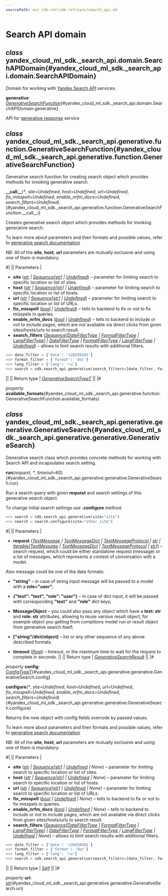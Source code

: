 ```yaml
---
sourcePath: en/_sdk-ref/sdk-ref/sync/search_api.md
---
```

# Search API domain

## *class* yandex\_cloud\_ml\_sdk.\_search\_api.domain.**SearchAPIDomain**{#yandex_cloud_ml_sdk._search_api.domain.SearchAPIDomain}

Domain for working with [Yandex Search API](https://yandex.cloud/docs/search-api) services.

**generative**\: *[GenerativeSearchFunction](#yandex_cloud_ml_sdk._search_api.generative.function.GenerativeSearchFunction)*{#yandex_cloud_ml_sdk._search_api.domain.SearchAPIDomain.generative}

API for [generative response](https://yandex.cloud/docs/search-api/concepts/generative-response) service

## *class* yandex\_cloud\_ml\_sdk.\_search\_api.generative.function.**GenerativeSearchFunction**{#yandex_cloud_ml_sdk._search_api.generative.function.GenerativeSearchFunction}

Generative search function for creating search object which provides methods for invoking generative search.

**\_\_call\_\_**(*<span title="Keyword-only parameters separator (PEP 3102)">\*</span>*, *site=Undefined*, *host=Undefined*, *url=Undefined*, *fix\_misspell=Undefined*, *enable\_nrfm\_docs=Undefined*, *search\_filters=Undefined*){#yandex_cloud_ml_sdk._search_api.generative.function.GenerativeSearchFunction.__call__i}

Creates generative search object which provides methods for invoking generative search.

To learn more about parameters and their formats and possible values, refer to [generative search documentation](https://yandex.cloud/docs/search-api/concepts/generative-response#body)

NB: All of the **site**, **host**, **url** parameters are mutually exclusive and using one of them is mandatory.

#|
|| Parameters | 

- **site** ([*str*](https://docs.python.org/3/library/stdtypes.html#str) *\|* [*Sequence*](https://docs.python.org/3/library/collections.abc.html#collections.abc.Sequence)*[*[*str*](https://docs.python.org/3/library/stdtypes.html#str)*] \|* [*Undefined*](../types/other.md#yandex_cloud_ml_sdk._types.misc.Undefined)) – parameter for limiting search to specific location or list of sites.
- **host** ([*str*](https://docs.python.org/3/library/stdtypes.html#str) *\|* [*Sequence*](https://docs.python.org/3/library/collections.abc.html#collections.abc.Sequence)*[*[*str*](https://docs.python.org/3/library/stdtypes.html#str)*] \|* [*Undefined*](../types/other.md#yandex_cloud_ml_sdk._types.misc.Undefined)) – parameter for limiting search to specific location or list of hosts.
- **url** ([*str*](https://docs.python.org/3/library/stdtypes.html#str) *\|* [*Sequence*](https://docs.python.org/3/library/collections.abc.html#collections.abc.Sequence)*[*[*str*](https://docs.python.org/3/library/stdtypes.html#str)*] \|* [*Undefined*](../types/other.md#yandex_cloud_ml_sdk._types.misc.Undefined)) – parameter for limiting search to specific location or list of URLs.
- **fix\_misspell** ([*bool*](https://docs.python.org/3/library/functions.html#bool) *\|* [*Undefined*](../types/other.md#yandex_cloud_ml_sdk._types.misc.Undefined)) – tells to backend to fix or not to fix misspels in queries.
- **enable\_nrfm\_docs** ([*bool*](https://docs.python.org/3/library/functions.html#bool) *\|* [*Undefined*](../types/other.md#yandex_cloud_ml_sdk._types.misc.Undefined)) – tells to backend to include or not to include pages, which are not available via direct clicks from given sites/hosts/urls to search result.
- **search\_filters** ([*Sequence*](https://docs.python.org/3/library/collections.abc.html#collections.abc.Sequence)*[*[*DateFilterType*](../types/search_api.md#yandex_cloud_ml_sdk._search_api.generative.config.DateFilterType) *\|* [*FormatFilterType*](../types/search_api.md#yandex_cloud_ml_sdk._search_api.generative.config.FormatFilterType) *\|* [*LangFilterType*](../types/search_api.md#yandex_cloud_ml_sdk._search_api.generative.config.LangFilterType)*] \|* [*DateFilterType*](../types/search_api.md#yandex_cloud_ml_sdk._search_api.generative.config.DateFilterType) *\|* [*FormatFilterType*](../types/search_api.md#yandex_cloud_ml_sdk._search_api.generative.config.FormatFilterType) *\|* [*LangFilterType*](../types/search_api.md#yandex_cloud_ml_sdk._search_api.generative.config.LangFilterType) *\|* [*Undefined*](../types/other.md#yandex_cloud_ml_sdk._types.misc.Undefined)) – allows to limit search results with additional filters.
```python
>>> date_filter = {'date': '<20250101'}
>>> format_filter = {'format': 'doc'}
>>> lang_filter = {'lang': 'ru'}
>>> search = sdk.search_api.generative(search_filters=[date_filter, format_filter, lang_filter])
```
 ||
|| Return type | [*GenerativeSearchTypeT*](../types/other.md#yandex_cloud_ml_sdk._search_api.generative.generative.GenerativeSearchTypeT) ||
|#

*property* **available\_formats**{#yandex_cloud_ml_sdk._search_api.generative.function.GenerativeSearchFunction.available_formats}

## *class* yandex\_cloud\_ml\_sdk.\_search\_api.generative.generative.**GenerativeSearch**{#yandex_cloud_ml_sdk._search_api.generative.generative.GenerativeSearch}

Generative search class which provides concrete methods for working with Search API and incapsulates search setting.

**run**(*request*, *<span title="Keyword-only parameters separator (PEP 3102)">\*</span>*, *timeout=60*){#yandex_cloud_ml_sdk._search_api.generative.generative.GenerativeSearch.run}

Run a search query with given **request** and search settings of this generative search object.

To change initial search settings use **.configure** method:

```python
>>> search = sdk.search_api.generative(site="site")
>>> search = search.configure(site="other_site")
```

#|
|| Parameters | 

- **request** ([*TextMessage*](../types/message.md#yandex_cloud_ml_sdk._types.message.TextMessage) *\|* [*TextMessageDict*](../types/message.md#yandex_cloud_ml_sdk._types.message.TextMessageDict) *\|* [*TextMessageProtocol*](../types/message.md#yandex_cloud_ml_sdk._types.message.TextMessageProtocol) *\|* [*str*](https://docs.python.org/3/library/stdtypes.html#str) *\|* [*Iterable*](https://docs.python.org/3/library/collections.abc.html#collections.abc.Iterable)*[*[*TextMessage*](../types/message.md#yandex_cloud_ml_sdk._types.message.TextMessage) *\|* [*TextMessageDict*](../types/message.md#yandex_cloud_ml_sdk._types.message.TextMessageDict) *\|* [*TextMessageProtocol*](../types/message.md#yandex_cloud_ml_sdk._types.message.TextMessageProtocol) *\|* [*str*](https://docs.python.org/3/library/stdtypes.html#str)*]*) – search request, which could be either standalone request (message) or a list of messages, which represents a context of conversation with a model.

Also message could be one of the data formats:
- **"string"** – in case of string input message will be passed to a model with a **role="user"**;
- **{"text": "text", "role": "user"}** – in case of dict input, it will be passed with corresponding **"text"** and **"role"** dict keys;
- **MessageObject** – you could also pass any object which have a **text: str** and **role: str** attributes, allowing to reuse various result object, for example object you getting from compltions model run or result object from generative search itself;
- **["string"/dict/object]** – list or any other sequence of any above described formats.

- **timeout** ([*float*](https://docs.python.org/3/library/functions.html#float)) – timeout, or the maximum time to wait for the request to complete in seconds. ||
|| Return type | [*GenerativeSearchResult*](../types/search_api.md#yandex_cloud_ml_sdk._search_api.generative.result.GenerativeSearchResult) ||
|#

*property* **config**\: *[ConfigTypeT](../types/other.md#yandex_cloud_ml_sdk._types.model.ConfigTypeT)*{#yandex_cloud_ml_sdk._search_api.generative.generative.GenerativeSearch.config}

**configure**(*<span title="Keyword-only parameters separator (PEP 3102)">\*</span>*, *site=Undefined*, *host=Undefined*, *url=Undefined*, *fix\_misspell=Undefined*, *enable\_nrfm\_docs=Undefined*, *search\_filters=Undefined*){#yandex_cloud_ml_sdk._search_api.generative.generative.GenerativeSearch.configure}

Returns the new object with config fields overrode by passed values.

To learn more about parameters and their formats and possible values, refer to [generative search documentation](https://yandex.cloud/docs/search-api/concepts/generative-response#body)

NB: All of the **site**, **host**, **url** parameters are mutually exclusive and using one of them is mandatory.

#|
|| Parameters | 

- **site** ([*str*](https://docs.python.org/3/library/stdtypes.html#str) *\|* [*Sequence*](https://docs.python.org/3/library/collections.abc.html#collections.abc.Sequence)*[*[*str*](https://docs.python.org/3/library/stdtypes.html#str)*] \|* [*Undefined*](../types/other.md#yandex_cloud_ml_sdk._types.misc.Undefined) *\| None*) – parameter for limiting search to specific location or list of sites.
- **host** ([*str*](https://docs.python.org/3/library/stdtypes.html#str) *\|* [*Sequence*](https://docs.python.org/3/library/collections.abc.html#collections.abc.Sequence)*[*[*str*](https://docs.python.org/3/library/stdtypes.html#str)*] \|* [*Undefined*](../types/other.md#yandex_cloud_ml_sdk._types.misc.Undefined) *\| None*) – parameter for limiting search to specific location or list of hosts.
- **url** ([*str*](https://docs.python.org/3/library/stdtypes.html#str) *\|* [*Sequence*](https://docs.python.org/3/library/collections.abc.html#collections.abc.Sequence)*[*[*str*](https://docs.python.org/3/library/stdtypes.html#str)*] \|* [*Undefined*](../types/other.md#yandex_cloud_ml_sdk._types.misc.Undefined) *\| None*) – parameter for limiting search to specific location or list of URLs.
- **fix\_misspell** ([*bool*](https://docs.python.org/3/library/functions.html#bool) *\|* [*Undefined*](../types/other.md#yandex_cloud_ml_sdk._types.misc.Undefined) *\| None*) – tells to backend to fix or not to fix misspels in queries.
- **enable\_nrfm\_docs** ([*bool*](https://docs.python.org/3/library/functions.html#bool) *\|* [*Undefined*](../types/other.md#yandex_cloud_ml_sdk._types.misc.Undefined) *\| None*) – tells to backend to include or not to include pages, which are not available via direct clicks from given sites/hosts/urls to search result.
- **search\_filters** ([*Sequence*](https://docs.python.org/3/library/collections.abc.html#collections.abc.Sequence)*[*[*DateFilterType*](../types/search_api.md#yandex_cloud_ml_sdk._search_api.generative.config.DateFilterType) *\|* [*FormatFilterType*](../types/search_api.md#yandex_cloud_ml_sdk._search_api.generative.config.FormatFilterType) *\|* [*LangFilterType*](../types/search_api.md#yandex_cloud_ml_sdk._search_api.generative.config.LangFilterType)*] \|* [*DateFilterType*](../types/search_api.md#yandex_cloud_ml_sdk._search_api.generative.config.DateFilterType) *\|* [*FormatFilterType*](../types/search_api.md#yandex_cloud_ml_sdk._search_api.generative.config.FormatFilterType) *\|* [*LangFilterType*](../types/search_api.md#yandex_cloud_ml_sdk._search_api.generative.config.LangFilterType) *\|* [*Undefined*](../types/other.md#yandex_cloud_ml_sdk._types.misc.Undefined) *\| None*) – allows to limit search results with additional filters.
```python
>>> date_filter = {'date': '<20250101'}
>>> format_filter = {'format': 'doc'}
>>> lang_filter = {'lang': 'ru'}
>>> search = sdk.search_api.generative(search_filters=[date_filter, format_filter, lang_filter])
```
 ||
|| Return type | [*Self*](https://docs.python.org/3/library/typing.html#typing.Self) ||
|#

*property* **uri**\: *[str](https://docs.python.org/3/library/stdtypes.html#str)*{#yandex_cloud_ml_sdk._search_api.generative.generative.GenerativeSearch.uri}